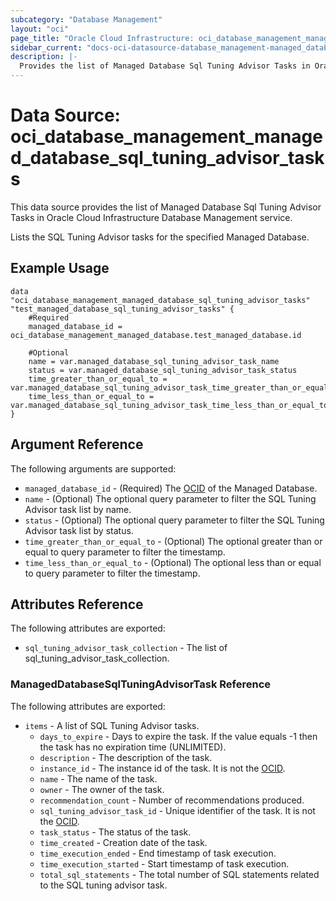 ```yaml
---
subcategory: "Database Management"
layout: "oci"
page_title: "Oracle Cloud Infrastructure: oci_database_management_managed_database_sql_tuning_advisor_tasks"
sidebar_current: "docs-oci-datasource-database_management-managed_database_sql_tuning_advisor_tasks"
description: |-
  Provides the list of Managed Database Sql Tuning Advisor Tasks in Oracle Cloud Infrastructure Database Management service
---
```


# Data Source: oci_database_management_managed_database_sql_tuning_advisor_tasks
This data source provides the list of Managed Database Sql Tuning Advisor Tasks in Oracle Cloud Infrastructure Database Management service.

Lists the SQL Tuning Advisor tasks for the specified Managed Database.


## Example Usage

```hcl
data "oci_database_management_managed_database_sql_tuning_advisor_tasks" "test_managed_database_sql_tuning_advisor_tasks" {
	#Required
	managed_database_id = oci_database_management_managed_database.test_managed_database.id

	#Optional
	name = var.managed_database_sql_tuning_advisor_task_name
	status = var.managed_database_sql_tuning_advisor_task_status
	time_greater_than_or_equal_to = var.managed_database_sql_tuning_advisor_task_time_greater_than_or_equal_to
	time_less_than_or_equal_to = var.managed_database_sql_tuning_advisor_task_time_less_than_or_equal_to
}
```

## Argument Reference

The following arguments are supported:

* `managed_database_id` - (Required) The [OCID](https://docs.cloud.oracle.com/iaas/Content/General/Concepts/identifiers.htm) of the Managed Database.
* `name` - (Optional) The optional query parameter to filter the SQL Tuning Advisor task list by name.
* `status` - (Optional) The optional query parameter to filter the SQL Tuning Advisor task list by status.
* `time_greater_than_or_equal_to` - (Optional) The optional greater than or equal to query parameter to filter the timestamp.
* `time_less_than_or_equal_to` - (Optional) The optional less than or equal to query parameter to filter the timestamp.


## Attributes Reference

The following attributes are exported:

* `sql_tuning_advisor_task_collection` - The list of sql_tuning_advisor_task_collection.

### ManagedDatabaseSqlTuningAdvisorTask Reference

The following attributes are exported:

* `items` - A list of SQL Tuning Advisor tasks.
	* `days_to_expire` - Days to expire the task. If the value equals -1 then the task has no expiration time (UNLIMITED).
	* `description` - The description of the task.
	* `instance_id` - The instance id of the task. It is not the [OCID](https://docs.cloud.oracle.com/iaas/Content/General/Concepts/identifiers.htm).
	* `name` - The name of the task.
	* `owner` - The owner of the task.
	* `recommendation_count` - Number of recommendations produced.
	* `sql_tuning_advisor_task_id` - Unique identifier of the task. It is not the [OCID](https://docs.cloud.oracle.com/iaas/Content/General/Concepts/identifiers.htm).
	* `task_status` - The status of the task.
	* `time_created` - Creation date of the task.
	* `time_execution_ended` - End timestamp of task execution.
	* `time_execution_started` - Start timestamp of task execution.
	* `total_sql_statements` - The total number of SQL statements related to the SQL tuning advisor task.

